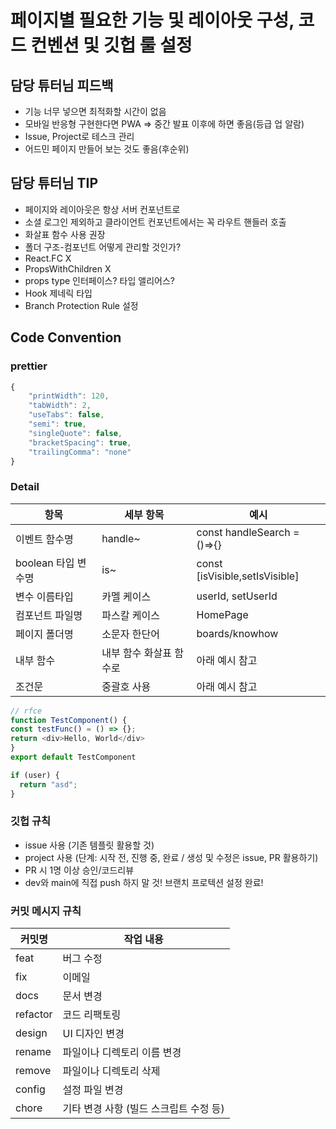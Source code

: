 # 페이지별 필요한 기능 및 레이아웃 구성, 코드 컨벤션 및 깃헙 룰 설정

## 담당 튜터님 피드백

- 기능 너무 넣으면 최적화할 시간이 없음
- 모바일 반응형 구현한다면 PWA => 중간 발표 이후에 하면 좋음(등급 업 알람)
- Issue, Project로 테스크 관리
- 어드민 페이지 만들어 보는 것도 좋음(후순위)

## 담당 튜터님 TIP

- 페이지와 레이아웃은 항상 서버 컨포넌트로
- 소셜 로그인 제외하고 클라이언트 컨포넌트에서는 꼭 라우트 핸들러 호출
- 화살표 함수 사용 권장
- 폴더 구조-컴포넌트 어떻게 관리할 것인가?
- React.FC X
- PropsWithChildren X
- props type 인터페이스? 타입 앨리어스?
- Hook 제네릭 타입
- Branch Protection Rule 설정

## Code Convention

### prettier

```js
{
    "printWidth": 120,
    "tabWidth": 2,
    "useTabs": false,
    "semi": true,
    "singleQuote": false,
    "bracketSpacing": true,
    "trailingComma": "none"
}
```

### Detail

| 항목                | 세부 항목               | 예시                           |
| ------------------- | ----------------------- | ------------------------------ |
| 이벤트 함수명       | handle~                 | const handleSearch =()⇒{}      |
| boolean 타입 변수명 | is~                     | const [isVisible,setIsVisible] |
| 변수 이름타입       | 카멜 케이스             | userId, setUserId              |
| 컴포넌트 파일명     | 파스칼 케이스           | HomePage                       |
| 페이지 폴더명       | 소문자 한단어           | boards/knowhow                 |
| 내부 함수           | 내부 함수 화살표 함수로 | 아래 예시 참고                 |
| 조건문              | 중괄호 사용             | 아래 예시 참고                 |

```js
// rfce
function TestComponent() {
const testFunc() = () => {};
return <div>Hello, World</div>
}
export default TestComponent
```

```js
if (user) {
  return "asd";
}
```

### 깃헙 규칙

- issue 사용 (기존 템플릿 활용할 것)
- project 사용 (단계: 시작 전, 진행 중, 완료 / 생성 및 수정은 issue, PR 활용하기)
- PR 시 1명 이상 승인/코드리뷰
- dev와 main에 직접 push 하지 말 것! 브랜치 프로텍션 설정 완료!

### 커밋 메시지 규칙

| 커밋명   | 작업 내용                              |
| -------- | -------------------------------------- |
| feat     | 버그 수정                              |
| fix      | 이메일                                 |
| docs     | 문서 변경                              |
| refactor | 코드 리팩토링                          |
| design   | UI 디자인 변경                         |
| rename   | 파일이나 디렉토리 이름 변경            |
| remove   | 파일이나 디렉토리 삭제                 |
| config   | 설정 파일 변경                         |
| chore    | 기타 변경 사항 (빌드 스크립트 수정 등) |

```

```
